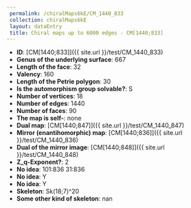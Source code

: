 ```yaml
--- 
 permalink: /chiralMaps6kE/CM_1440_833 
 collection: chiralMaps6kE
 layout: dataEntry
 title: Chiral maps up to 6000 edges - CM[1440;833]
---
```


- **ID**: [CM[1440;833]]({{ site.url }}/test/CM_1440_833)
- **Genus of the underlying surface**: 667
- **Length of the face**: 32
- **Valency**: 160
- **Length of the Petrie polygon**: 30
- **Is the automorphism group solvable?**: S
- **Number of vertices**: 18
- **Number of edges**: 1440
- **Number of faces**: 90
- **The map is self-**: none
- **Dual map**: [CM[1440;847]]({{ site.url }}/test/CM_1440_847)
- **Mirror (enantihomorphic) map**: [CM[1440;836]]({{ site.url }}/test/CM_1440_836)
- **Dual of the mirror image**: [CM[1440;848]]({{ site.url }}/test/CM_1440_848)
- **Z_q-Exponent?**: 2
- **No idea**:  101:836 31:836
- **No idea**: Y
- **No idea**: Y
- **Skeleton**: Sk(18;7)^20
- **Some other kind of skeleton**: nan
